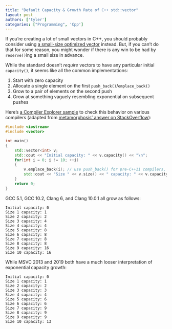 ```yaml
---
title: "Default Capacity & Growth Rate of C++ std::vector"
layout: post
authors: ['tyler']
categories: ["Programming", 'Cpp']
---
```


If you’re creating a lot of small vectors in C++, you should probably consider using [a small-size optimized vector](https://tylerayoung.com/2019/01/29/benchmarks-of-cache-friendly-data-structures-in-c/) instead. But, if you can’t do that for some reason, you might wonder if there is any win to be had by `reserve()`ing a small size in advance.

While the standard doesn’t _require_ vectors to have any particular initial `capacity()`, it seems like all the common implementations:

1.  Start with zero capacity
2.  Allocate a single element on the first `push_back()`/`emplace_back()`
3.  Grow to a pair of elements on the second push
4.  Grow at something vaguely resembling exponential on subsequent pushes

Here’s [a Compiler Explorer sample](https://godbolt.org/z/GnhGd1) to check this behavior on various compilers (adapted from [metamorphosis’ answer on StackOverflow](https://stackoverflow.com/a/36371057/1417451)):

```cpp
#include <iostream>
#include <vector>

int main()
{
    std::vector<int> v;
    std::cout << "Initial capacity: " << v.capacity() << "\n";
    for(int i = 0; i != 10; ++i)
    {
        v.emplace_back(i); // use push_back() for pre-C++11 compilers, of course
        std::cout << "Size " << v.size() << " capacity: " << v.capacity() << "\n";
    }
    return 0;
}
```

GCC 5.1, GCC 10.2, Clang 6, and Clang 10.0.1 all grow as follows:

    Initial capacity: 0
    Size 1 capacity: 1
    Size 2 capacity: 2
    Size 3 capacity: 4
    Size 4 capacity: 4
    Size 5 capacity: 8
    Size 6 capacity: 8
    Size 7 capacity: 8
    Size 8 capacity: 8
    Size 9 capacity: 16
    Size 10 capacity: 16

While MSVC 2013 and 2019 both have a much looser interpretation of exponential capacity growth:

    Initial capacity: 0
    Size 1 capacity: 1
    Size 2 capacity: 2
    Size 3 capacity: 3
    Size 4 capacity: 4
    Size 5 capacity: 6
    Size 6 capacity: 6
    Size 7 capacity: 9
    Size 8 capacity: 9
    Size 9 capacity: 9
    Size 10 capacity: 13






